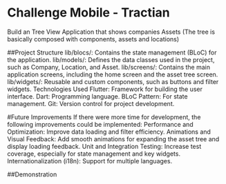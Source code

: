 # Challenge Mobile - Tractian

 Build an Tree View Application that shows companies Assets (The tree is basically composed with components, assets and locations)

##Project Structure
lib/blocs/: Contains the state management (BLoC) for the application.
lib/models/: Defines the data classes used in the project, such as Company, Location, and Asset.
lib/screens/: Contains the main application screens, including the home screen and the asset tree screen.
lib/widgets/: Reusable and custom components, such as buttons and filter widgets.
Technologies Used
Flutter: Framework for building the user interface.
Dart: Programming language.
BLoC Pattern: For state management.
Git: Version control for project development.

#Future Improvements
If there were more time for development, the following improvements could be implemented:
Performance and Optimization: Improve data loading and filter efficiency.
Animations and Visual Feedback: Add smooth animations for expanding the asset tree and display loading feedback.
Unit and Integration Testing: Increase test coverage, especially for state management and key widgets.
Internationalization (i18n): Support for multiple languages.

##Demonstration
